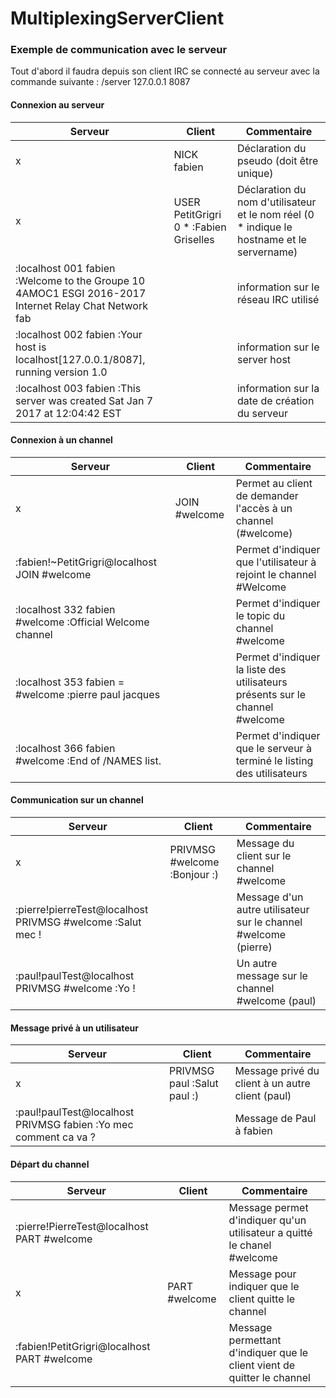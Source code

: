 # MultiplexingServerClient

### Exemple de communication avec le serveur

Tout d'abord il faudra depuis son client IRC se connecté au serveur avec la commande suivante : /server 127.0.0.1 8087

#### Connexion au serveur

Serveur | Client | Commentaire
--- | ---  | ---
x| NICK fabien  | Déclaration du pseudo (doit être unique)
x| USER PetitGrigri 0 * :Fabien Griselles  | Déclaration du nom d'utilisateur et le nom réel (0 * indique le hostname et le servername)
:localhost 001 fabien :Welcome to the Groupe 10 4AMOC1 ESGI 2016-2017 Internet Relay Chat Network fab | | information sur le réseau IRC utilisé
:localhost 002 fabien :Your host is localhost[127.0.0.1/8087], running version 1.0 | | information sur le server host
:localhost 003 fabien :This server was created Sat Jan 7 2017 at 12:04:42 EST | | information sur la date de création du serveur


#### Connexion à un channel

 Serveur | Client | Commentaire
 --- | ---  | ---
x|  JOIN #welcome | Permet au client de demander l'accès à un channel (#welcome)
:fabien!~PetitGrigri@localhost JOIN #welcome | | Permet d'indiquer que l'utilisateur à rejoint le channel #Welcome
:localhost 332 fabien #welcome :Official Welcome channel | | Permet d'indiquer le topic du channel #welcome
:localhost 353 fabien = #welcome :pierre paul jacques | | Permet d'indiquer la liste des utilisateurs présents sur le channel #welcome
:localhost 366 fabien #welcome :End of /NAMES list. | |  Permet d'indiquer que le serveur à terminé le listing des utilisateurs

 #### Communication sur un channel

 Serveur | Client | Commentaire
 --- | ---  | ---
x| PRIVMSG #welcome :Bonjour :) | Message du client sur le channel #welcome
:pierre!pierreTest@localhost PRIVMSG #welcome :Salut mec ! | | Message d'un autre utilisateur sur le channel #welcome (pierre)
:paul!paulTest@localhost PRIVMSG #welcome :Yo ! | | Un autre message sur le channel #welcome (paul)

#### Message privé à un utilisateur
Serveur | Client | Commentaire
--- | ---  | ---
x| PRIVMSG paul :Salut paul :)|Message privé du client à un autre client (paul)
:paul!paulTest@localhost PRIVMSG fabien :Yo mec comment ca va ?  | | Message de Paul à fabien

#### Départ du channel
Serveur | Client | Commentaire
--- | ---  | ---
:pierre!PierreTest@localhost PART #welcome| | Message permet d'indiquer qu'un utilisateur a quitté le chanel #welcome
x| PART #welcome | Message pour indiquer que le client quitte le channel
:fabien!PetitGrigri@localhost PART #welcome | | Message permettant d'indiquer que le client vient de quitter le channel
